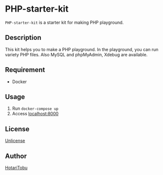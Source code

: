 # PHP-starter-kit

`PHP-starter-kit` is a starter kit for making PHP playground.

## Description

This kit helps you to make a PHP playground.
In the playground, you can run variety PHP files.
Also MySQL and phpMyAdmin, Xdebug are available.

## Requirement

- Docker

## Usage

1. Run `docker-compose up`
2. Access [localhost:8000](http://localhost:8000/)

## License

[Unlicense](LICENSE)

## Author

[HotariTobu](https://github.com/HotariTobu)
